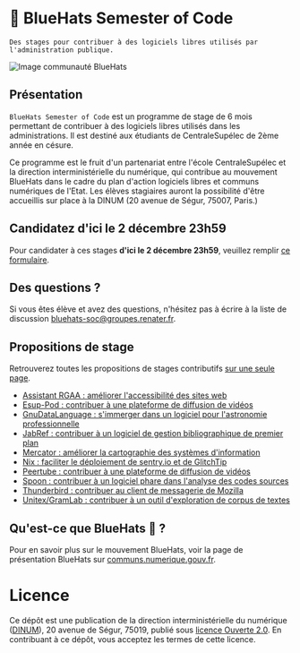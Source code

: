 # 🧢 BlueHats Semester of Code 

    Des stages pour contribuer à des logiciels libres utilisés par l'administration publique.

![Image communauté BlueHats](https://communs.numerique.gouv.fr/img/bluehats-communaute.jpg)

## Présentation 

`BlueHats Semester of Code` est un programme de stage de 6 mois
permettant de contribuer à des logiciels libres utilisés dans les
administrations.  Il est destiné aux étudiants de CentraleSupélec 
de 2ème année en césure.

Ce programme est le fruit d'un partenariat entre l'école
CentraleSupélec et la direction interministérielle du numérique, qui
contribue au mouvement BlueHats dans le cadre du plan d'action
logiciels libres et communs numériques de l'Etat. Les élèves
stagiaires auront la possibilité d'être accueillis sur place à la
DINUM (20 avenue de Ségur, 75007, Paris.)

## Candidatez d'ici le 2 décembre 23h59

Pour candidater à ces stages **d'ici le 2 décembre 23h59**, veuillez
remplir [ce
formulaire](https://framaforms.org/candidature-bluehats-semester-of-code-1636128829).

## Des questions ?

Si vous êtes élève et avez des questions, n'hésitez pas à écrire à la
liste de discussion
[bluehats-soc@groupes.renater.fr](mailto:bluehats-soc@groupes.renater.fr).

## Propositions de stage

Retrouverez toutes les propositions de stages contributifs [sur une seule
page](https://github.com/blue-hats/bluehats-soc/blob/main/propositions.md).

- [Assistant RGAA : améliorer l'accessibilité des sites web](https://github.com/blue-hats/bluehats-soc/blob/main/propositions.md#assistant-rgaa--am%C3%A9liorer-laccessibilit%C3%A9-des-sites-web)
- [Esup-Pod : contribuer à une plateforme de diffusion de vidéos](https://github.com/blue-hats/bluehats-soc/blob/main/propositions.md#esup-pod--contribuer-%C3%A0-une-plateforme-de-diffusion-de-vid%C3%A9os)
- [GnuDataLanguage : s'immerger dans un logiciel pour l'astronomie professionnelle](https://github.com/blue-hats/bluehats-soc/blob/main/propositions.md#gnudatalanguage--simmerger-dans-un-logiciel-pour-lastronomie-professionnelle)
- [JabRef : contribuer à un logiciel de gestion bibliographique de premier plan](https://github.com/blue-hats/bluehats-soc/blob/main/propositions.md#jabref--contribuer-%C3%A0-un-logiciel-de-gestion-bibliographique-de-premier-plan)
- [Mercator : améliorer la cartographie des systèmes d'information](https://github.com/blue-hats/bluehats-soc/blob/main/propositions.md#mercator--am%C3%A9liorer-la-cartographie-des-syst%C3%A8mes-dinformation)
- [Nix : faciliter le déploiement de sentry.io et de GlitchTip](https://github.com/blue-hats/bluehats-soc/blob/main/propositions.md#nix--faciliter-le-d%C3%A9ploiement-de-sentryio-et-de-glitchtip)
- [Peertube : contribuer à une plateforme de diffusion de vidéos](https://github.com/blue-hats/bluehats-soc/blob/main/propositions.md#peertube--contribuer-%C3%A0-une-plateforme-de-diffusion-de-vid%C3%A9os)
- [Spoon : contribuer à un logiciel phare dans l'analyse des codes sources](https://github.com/blue-hats/bluehats-soc/blob/main/propositions.md#spoon--contribuer-%C3%A0-un-logiciel-phare-dans-lanalyse-des-codes-sources)
- [Thunderbird : contribuer au client de messagerie de Mozilla](https://github.com/blue-hats/bluehats-soc/blob/main/propositions.md#thunderbird--contribuer-au-client-de-messagerie-de-mozilla)
- [Unitex/GramLab : contribuer à un outil d'exploration de corpus de textes](https://github.com/blue-hats/bluehats-soc/blob/main/propositions.md#unitexgramlab--contribuer-%C3%A0-un-outil-dexploration-de-corpus-de-textes)

## Qu'est-ce que BlueHats 🧢 ?

Pour en savoir plus sur le mouvement BlueHats, voir la page de
présentation BlueHats sur
[communs.numerique.gouv.fr](https://communs.numerique.gouv.fr/bluehats/).

# Licence

Ce dépôt est une publication de la direction interministérielle du
numérique ([DINUM](https://www.numerique.gouv.fr/)), 20 avenue de
Ségur, 75019, publié sous [licence Ouverte 2.0](LICENSE.txt).  En
contribuant à ce dépôt, vous acceptez les termes de cette licence.

